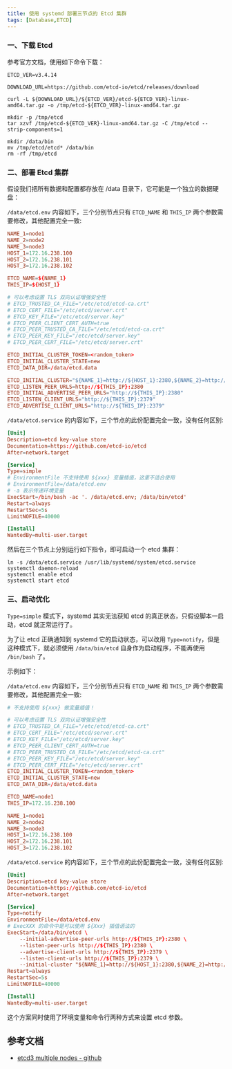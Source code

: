 ```yaml
---
title: 使用 systemd 部署三节点的 Etcd 集群
tags: [Database,ETCD]
---
```

### 一、下载 Etcd

参考官方文档，使用如下命令下载：
```shell
ETCD_VER=v3.4.14

DOWNLOAD_URL=https://github.com/etcd-io/etcd/releases/download

curl -L ${DOWNLOAD_URL}/${ETCD_VER}/etcd-${ETCD_VER}-linux-amd64.tar.gz -o /tmp/etcd-${ETCD_VER}-linux-amd64.tar.gz

mkdir -p /tmp/etcd
tar xzvf /tmp/etcd-${ETCD_VER}-linux-amd64.tar.gz -C /tmp/etcd --strip-components=1

mkdir /data/bin
mv /tmp/etcd/etcd* /data/bin
rm -rf /tmp/etcd
```

### 二、部署 Etcd 集群

假设我们把所有数据和配置都存放在 /data 目录下，它可能是一个独立的数据硬盘：


`/data/etcd.env` 内容如下，三个分别节点只有 `ETCD_NAME` 和 `THIS_IP` 两个参数需要修改，其他配置完全一致:

```conf
NAME_1=node1
NAME_2=node2
NAME_3=node3
HOST_1=172.16.238.100
HOST_2=172.16.238.101
HOST_3=172.16.238.102

ETCD_NAME=${NAME_1}
THIS_IP=${HOST_1}

# 可以考虑设置 TLS 双向认证增强安全性
# ETCD_TRUSTED_CA_FILE="/etc/etcd/etcd-ca.crt"
# ETCD_CERT_FILE="/etc/etcd/server.crt"
# ETCD_KEY_FILE="/etc/etcd/server.key"
# ETCD_PEER_CLIENT_CERT_AUTH=true
# ETCD_PEER_TRUSTED_CA_FILE="/etc/etcd/etcd-ca.crt"
# ETCD_PEER_KEY_FILE="/etc/etcd/server.key"
# ETCD_PEER_CERT_FILE="/etc/etcd/server.crt"

ETCD_INITIAL_CLUSTER_TOKEN=<random_token>
ETCD_INITIAL_CLUSTER_STATE=new
ETCD_DATA_DIR=/data/etcd.data

ETCD_INITIAL_CLUSTER="${NAME_1}=http://${HOST_1}:2380,${NAME_2}=http://${HOST_2}:2380,${NAME_3}=http://${HOST_3}:2380" 
ETCD_LISTEN_PEER_URLS=http://${THIS_IP}:2380
ETCD_INITIAL_ADVERTISE_PEER_URLS="http://${THIS_IP}:2380"
ETCD_LISTEN_CLIENT_URLS="http://${THIS_IP}:2379"
ETCD_ADVERTISE_CLIENT_URLS="http://${THIS_IP}:2379"
```


`/data/etcd.service` 的内容如下，三个节点的此份配置完全一致，没有任何区别:

```conf
[Unit]
Description=etcd key-value store
Documentation=https://github.com/etcd-io/etcd
After=network.target

[Service]
Type=simple
# EnvironmentFile 不支持使用 ${xxx} 变量插值，这里不适合使用
# EnvironmentFile=/data/etcd.env
# -a 表示传递环境变量
ExecStart=/bin/bash -ac '. /data/etcd.env; /data/bin/etcd'
Restart=always
RestartSec=5s
LimitNOFILE=40000

[Install]
WantedBy=multi-user.target
```

然后在三个节点上分别运行如下指令，即可启动一个 etcd 集群：

```shell
ln -s /data/etcd.service /usr/lib/systemd/system/etcd.service
systemctl daemon-reload
systemctl enable etcd
systemctl start etcd
```


### 三、启动优化

`Type=simple` 模式下，systemd 其实无法获知 etcd 的真正状态，只假设脚本一启动，etcd 就正常运行了。

为了让 etcd 正确通知到 systemd 它的启动状态，可以改用 `Type=notify`，但是这种模式下，就必须使用 `/data/bin/etcd` 自身作为启动程序，不能再使用 `/bin/bash` 了。

示例如下：


`/data/etcd.env` 内容如下，三个分别节点只有 `ETCD_NAME` 和 `THIS_IP` 两个参数需要修改，其他配置完全一致:

```conf
# 不支持使用 ${xxx} 做变量插值！

# 可以考虑设置 TLS 双向认证增强安全性
# ETCD_TRUSTED_CA_FILE="/etc/etcd/etcd-ca.crt"
# ETCD_CERT_FILE="/etc/etcd/server.crt"
# ETCD_KEY_FILE="/etc/etcd/server.key"
# ETCD_PEER_CLIENT_CERT_AUTH=true
# ETCD_PEER_TRUSTED_CA_FILE="/etc/etcd/etcd-ca.crt"
# ETCD_PEER_KEY_FILE="/etc/etcd/server.key"
# ETCD_PEER_CERT_FILE="/etc/etcd/server.crt"
ETCD_INITIAL_CLUSTER_TOKEN=<random_token>
ETCD_INITIAL_CLUSTER_STATE=new
ETCD_DATA_DIR=/data/etcd.data

ETCD_NAME=node1
THIS_IP=172.16.238.100

NAME_1=node1
NAME_2=node2
NAME_3=node3
HOST_1=172.16.238.100
HOST_2=172.16.238.101
HOST_3=172.16.238.102
```


`/data/etcd.service` 的内容如下，三个节点的此份配置完全一致，没有任何区别:

```conf
[Unit]
Description=etcd key-value store
Documentation=https://github.com/etcd-io/etcd
After=network.target

[Service]
Type=notify
EnvironmentFile=/data/etcd.env
# ExecXXX 的命令中是可以使用 ${Xxx} 插值语法的
ExecStart=/data/bin/etcd \
    --initial-advertise-peer-urls http://${THIS_IP}:2380 \
    --listen-peer-urls http://${THIS_IP}:2380 \
    --advertise-client-urls http://${THIS_IP}:2379 \
    --listen-client-urls http://${THIS_IP}:2379 \
    --initial-cluster "${NAME_1}=http://${HOST_1}:2380,${NAME_2}=http://${HOST_2}:2380,${NAME_3}=http://${HOST_3}:2380"
Restart=always
RestartSec=5s
LimitNOFILE=40000

[Install]
WantedBy=multi-user.target
```

这个方案同时使用了环境变量和命令行两种方式来设置 etcd 参数。

## 参考文档

- [etcd3 multiple nodes - github](https://github.com/etcd-io/etcd/blob/master/contrib/systemd/etcd3-multinode/README.md)
